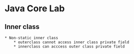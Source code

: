 # Java Core Lab

## Inner class
    * Non-static inner class
        * outerclass cannot access inner class private field
        * innerclass can acccess outer class private field